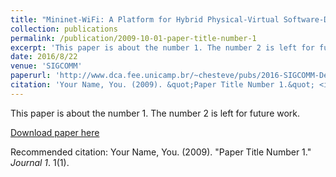 ```yaml
---
title: "Mininet-WiFi: A Platform for Hybrid Physical-Virtual Software-Defined Wireless Networking Research."
collection: publications
permalink: /publication/2009-10-01-paper-title-number-1
excerpt: 'This paper is about the number 1. The number 2 is left for future work.'
date: 2016/8/22
venue: 'SIGCOMM'
paperurl: 'http://www.dca.fee.unicamp.br/~chesteve/pubs/2016-SIGCOMM-Demo-Mininet-WiFi.pdf'
citation: 'Your Name, You. (2009). &quot;Paper Title Number 1.&quot; <i>Journal 1</i>. 1(1).'
---
```

This paper is about the number 1. The number 2 is left for future work.

[Download paper here](http://www.dca.fee.unicamp.br/~chesteve/pubs/2016-SIGCOMM-Demo-Mininet-WiFi.pdf)

Recommended citation: Your Name, You. (2009). "Paper Title Number 1." <i>Journal 1</i>. 1(1).
